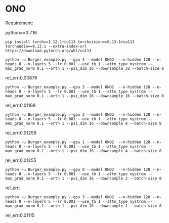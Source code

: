 # ONO
Requirement:

python==3.7.16

`pip install torch==1.12.1+cu113 torchvision==0.13.1+cu113 torchaudio==0.12.1 --extra-index-url https://download.pytorch.org/whl/cu113`

`python -u Burger_example.py --gpu 4 --model ONO2  --n-hidden 128 --n-heads 8 --n-layers 5 --lr 0.001 --use_tb 1 --attn_type nystrom --max_grad_norm 0.1 --orth 1 --psi_dim 16 --downsample 32 --batch-size 8`

rel_err:0.00876

`python -u Burger_example.py --gpu 3 --model ONO2  --n-hidden 128 --n-heads 8 --n-layers 5 --lr 0.001 --use_tb 1 --attn_type nystrom --max_grad_norm 0.1 --orth 1 --psi_dim 16 --downsample 16 --batch-size 8`

rel_err:0.01168

`python -u Burger_example.py --gpu 2 --model ONO2  --n-hidden 128 --n-heads 8 --n-layers 5 --lr 0.001 --use_tb 1 --attn_type nystrom --max_grad_norm 0.1 --orth 1 --psi_dim 16 --downsample 8 --batch-size 8`

rel_err:0.01259

`python -u Burger_example.py --gpu 1 --model ONO2  --n-hidden 128 --n-heads 8 --n-layers 5 --lr 0.001 --use_tb 1 --attn_type nystrom --max_grad_norm 0.1 --orth 1 --psi_dim 16 --downsample 4 --batch-size 8`

rel_err:0.01255

`python -u Burger_example.py --gpu 0 --model ONO2  --n-hidden 128 --n-heads 8 --n-layers 5 --lr 0.001 --use_tb 1 --attn_type nystrom --max_grad_norm 0.1 --orth 1 --psi_dim 16 --downsample 2 --batch-size 8`

rel_err:

`python -u Burger_example.py --gpu 3 --model ONO2  --n-hidden 128 --n-heads 8 --n-layers 5 --lr 0.001 --use_tb 1 --attn_type nystrom --max_grad_norm 0.1 --orth 1 --psi_dim 16 --downsample 1 --batch-size 8`

rel_err:0.01115
